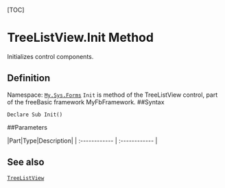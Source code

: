 [TOC]
# TreeListView.Init Method
Initializes control components.
## Definition
Namespace: [`My.Sys.Forms`](My.Sys.Forms.md)
`Init` is method of the TreeListView control, part of the freeBasic framework MyFbFramework.
##Syntax
```freeBasic
Declare Sub Init()
```

##Parameters

|Part|Type|Description|
| :------------ | :------------ |
## See also
[`TreeListView`](TreeListView.md)
